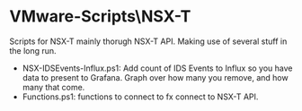 # VMware-Scripts\NSX-T
Scripts for NSX-T mainly thorugh NSX-T API.
Making use of several stuff in the long run.

- NSX-IDSEvents-Influx.ps1: Add count of IDS Events to Influx so you have data to present to Grafana. Graph over how many you remove, and how many that come.
- Functions.ps1: functions to connect to fx connect to NSX-T API.